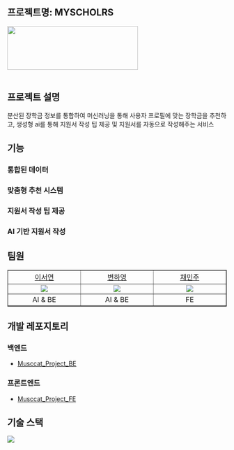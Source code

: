 ## 프로젝트명: MYSCHOLRS

<img src="https://github.com/judymoody59/Musccat_Example/assets/108432112/88a11d1d-c27c-4bef-920d-fdb0b213f21d" width="300" height="100" />
<br>
<br>

## 프로젝트 설명
분산된 장학금 정보를 통합하여 머신러닝을 통해 사용자 프로필에 맞는 장학금을 추천하고, 생성형 ai를 통해 지원서 작성 팁 제공 및 지원서를 자동으로 작성해주는 서비스

## 기능
<h3>통합된 데이터</h3>

<h3>맞춤형 추천 시스템</h3>

<h3>지원서 작성 팁 제공</h3>

<h3>AI 기반 지원서 작성</h3>

## 팀원

<table border="1" cellspacing="0" cellpadding="0" width="90%">
    <tr width="100%">
        <td width="10%" align="center"><a href= "https://github.com/SeoYeomm">이서연</a></td>
        <td width="10%" align="center"><a href= "https://github.com/hayong39">변하영</a></td>
        <td width="10%" align="center"><a href= "https://github.com/judymoody59" width="100px">채민주</a></td>
    </tr>
    <tr width="100%">
        <td width="10%" align="center"><img src = "https://avatars.githubusercontent.com/SeoYeomm"></td>
        <td width="10%" align="center"><img src = "https://avatars.githubusercontent.com/hayong39"/></td>
        <td width="10%" align="center"><img src = "https://avatars.githubusercontent.com/judymoody59"/></td>
    </tr>
    <tr width="100%">
        <td width="10%" align="center">AI & BE</td>
        <td width="10%" align="center">AI & BE</td>
        <td width="10%" align="center">FE</td>
   </tr>
</table>


## 개발 레포지토리

### 백엔드
  - [Musccat_Project_BE](https://github.com/Musccat/Musccat_Project_BE)
### 프론트엔드
  - [Musccat_Project_FE](https://github.com/Musccat/Musccat_Project_FE)



## 기술 스택
<img src="https://img.shields.io/badge/Python-3776AB?style=for-the-badge&logo=Python&logoColor=white">



